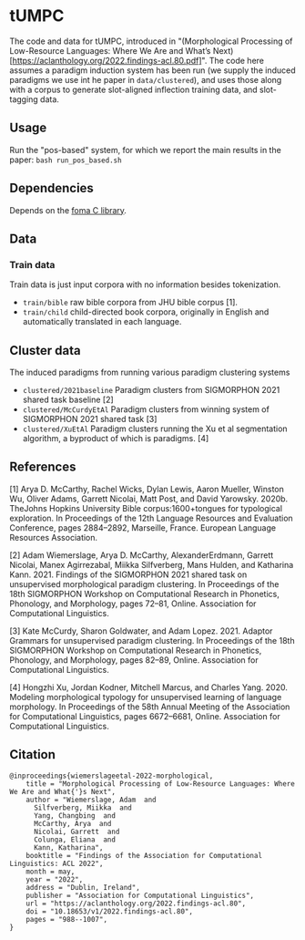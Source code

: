 # tUMPC

The code and data for tUMPC, introduced in "(Morphological Processing of Low-Resource Languages:
Where We Are and What’s Next)[https://aclanthology.org/2022.findings-acl.80.pdf]". The code here assumes a paradigm induction system has been run (we supply the induced paradigms we use int he paper in `data/clustered`), and uses those along with a corpus to generate slot-aligned inflection training data, and slot-tagging data.

## Usage

Run the "pos-based" system, for which we report the main results in the paper: `bash run_pos_based.sh`

## Dependencies

Depends on the [foma C library](https://github.com/mhulden/foma/tree/master/foma). 

## Data

### Train data
Train data is just input corpora with no information besides tokenization.

- `train/bible` raw bible corpora from JHU bible corpus [1].
- `train/child` child-directed book corpora, originally in English and automatically translated in each language.

## Cluster data
The induced paradigms from running various paradigm clustering systems

- `clustered/2021baseline` Paradigm clusters from SIGMORPHON 2021 shared task baseline [2]
- `clustered/McCurdyEtAl` Paradigm clusters from winning system of SIGMORPHON 2021 shared task [3]
- `clustered/XuEtAl` Paradigm clusters running the Xu et al segmentation algorithm, a byproduct of which is paradigms. [4]

## References
[1] Arya D. McCarthy, Rachel Wicks, Dylan Lewis, Aaron Mueller, Winston Wu, Oliver Adams, Garrett Nicolai, Matt Post, and David Yarowsky. 2020b. TheJohns Hopkins University Bible corpus:1600+tongues for typological exploration. In Proceedings of the 12th Language Resources and Evaluation Conference, pages 2884–2892, Marseille, France. European Language Resources Association.

[2] Adam Wiemerslage, Arya D. McCarthy, AlexanderErdmann, Garrett Nicolai, Manex Agirrezabal, Miikka Silfverberg, Mans Hulden, and Katharina Kann. 2021. Findings of the SIGMORPHON 2021 shared task on unsupervised morphological paradigm clustering. In Proceedings of the 18th SIGMORPHON Workshop on Computational Research in Phonetics, Phonology, and Morphology, pages 72–81, Online. Association for Computational Linguistics.

[3] Kate McCurdy, Sharon Goldwater, and Adam Lopez. 2021. Adaptor Grammars for unsupervised paradigm clustering. In Proceedings of the 18th SIGMORPHON Workshop on Computational Research in Phonetics, Phonology, and Morphology, pages 82–89, Online. Association for Computational Linguistics.

[4] Hongzhi Xu, Jordan Kodner, Mitchell Marcus, and Charles Yang. 2020. Modeling morphological typology for unsupervised learning of language morphology. In Proceedings of the 58th Annual Meeting of the Association for Computational Linguistics, pages 6672–6681, Online. Association for Computational Linguistics.

## Citation

```
@inproceedings{wiemerslageetal-2022-morphological,
    title = "Morphological Processing of Low-Resource Languages: Where We Are and What{'}s Next",
    author = "Wiemerslage, Adam  and
      Silfverberg, Miikka  and
      Yang, Changbing  and
      McCarthy, Arya  and
      Nicolai, Garrett  and
      Colunga, Eliana  and
      Kann, Katharina",
    booktitle = "Findings of the Association for Computational Linguistics: ACL 2022",
    month = may,
    year = "2022",
    address = "Dublin, Ireland",
    publisher = "Association for Computational Linguistics",
    url = "https://aclanthology.org/2022.findings-acl.80",
    doi = "10.18653/v1/2022.findings-acl.80",
    pages = "988--1007",
}
```

